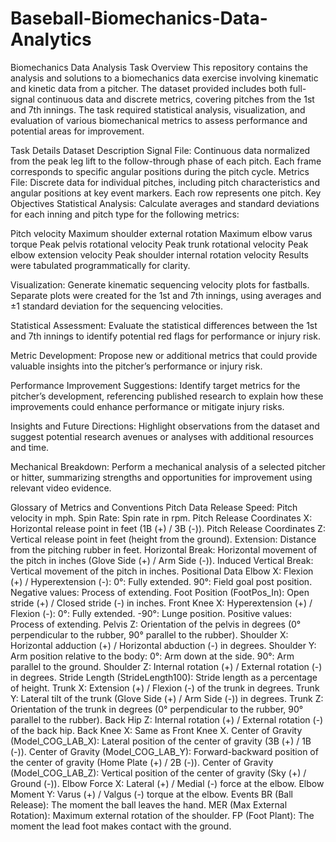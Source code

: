 # Baseball-Biomechanics-Data-Analytics

Biomechanics Data Analysis Task
Overview
This repository contains the analysis and solutions to a biomechanics data exercise involving kinematic and kinetic data from a pitcher. The dataset provided includes both full-signal continuous data and discrete metrics, covering pitches from the 1st and 7th innings. The task required statistical analysis, visualization, and evaluation of various biomechanical metrics to assess performance and potential areas for improvement.

Task Details
Dataset Description
Signal File: Continuous data normalized from the peak leg lift to the follow-through phase of each pitch. Each frame corresponds to specific angular positions during the pitch cycle.
Metrics File: Discrete data for individual pitches, including pitch characteristics and angular positions at key event markers. Each row represents one pitch.
Key Objectives
Statistical Analysis: Calculate averages and standard deviations for each inning and pitch type for the following metrics:

Pitch velocity
Maximum shoulder external rotation
Maximum elbow varus torque
Peak pelvis rotational velocity
Peak trunk rotational velocity
Peak elbow extension velocity
Peak shoulder internal rotation velocity
Results were tabulated programmatically for clarity.

Visualization: Generate kinematic sequencing velocity plots for fastballs. Separate plots were created for the 1st and 7th innings, using averages and ±1 standard deviation for the sequencing velocities.

Statistical Assessment: Evaluate the statistical differences between the 1st and 7th innings to identify potential red flags for performance or injury risk.

Metric Development: Propose new or additional metrics that could provide valuable insights into the pitcher’s performance or injury risk.

Performance Improvement Suggestions: Identify target metrics for the pitcher’s development, referencing published research to explain how these improvements could enhance performance or mitigate injury risks.

Insights and Future Directions: Highlight observations from the dataset and suggest potential research avenues or analyses with additional resources and time.

Mechanical Breakdown: Perform a mechanical analysis of a selected pitcher or hitter, summarizing strengths and opportunities for improvement using relevant video evidence.

Glossary of Metrics and Conventions
Pitch Data
Release Speed: Pitch velocity in mph.
Spin Rate: Spin rate in rpm.
Pitch Release Coordinates X: Horizontal release point in feet (1B (+) / 3B (-)).
Pitch Release Coordinates Z: Vertical release point in feet (height from the ground).
Extension: Distance from the pitching rubber in feet.
Horizontal Break: Horizontal movement of the pitch in inches (Glove Side (+) / Arm Side (-)).
Induced Vertical Break: Vertical movement of the pitch in inches.
Positional Data
Elbow X: Flexion (+) / Hyperextension (-):
0°: Fully extended.
90°: Field goal post position.
Negative values: Process of extending.
Foot Position (FootPos_In): Open stride (+) / Closed stride (-) in inches.
Front Knee X: Hyperextension (+) / Flexion (-):
0°: Fully extended.
-90°: Lunge position.
Positive values: Process of extending.
Pelvis Z: Orientation of the pelvis in degrees (0° perpendicular to the rubber, 90° parallel to the rubber).
Shoulder X: Horizontal adduction (+) / Horizontal abduction (-) in degrees.
Shoulder Y: Arm position relative to the body:
0°: Arm down at the side.
90°: Arm parallel to the ground.
Shoulder Z: Internal rotation (+) / External rotation (-) in degrees.
Stride Length (StrideLength100): Stride length as a percentage of height.
Trunk X: Extension (+) / Flexion (-) of the trunk in degrees.
Trunk Y: Lateral tilt of the trunk (Glove Side (+) / Arm Side (-)) in degrees.
Trunk Z: Orientation of the trunk in degrees (0° perpendicular to the rubber, 90° parallel to the rubber).
Back Hip Z: Internal rotation (+) / External rotation (-) of the back hip.
Back Knee X: Same as Front Knee X.
Center of Gravity (Model_COG_LAB_X): Lateral position of the center of gravity (3B (+) / 1B (-)).
Center of Gravity (Model_COG_LAB_Y): Forward-backward position of the center of gravity (Home Plate (+) / 2B (-)).
Center of Gravity (Model_COG_LAB_Z): Vertical position of the center of gravity (Sky (+) / Ground (-)).
Elbow Force X: Lateral (+) / Medial (-) force at the elbow.
Elbow Moment Y: Varus (+) / Valgus (-) torque at the elbow.
Events
BR (Ball Release): The moment the ball leaves the hand.
MER (Max External Rotation): Maximum external rotation of the shoulder.
FP (Foot Plant): The moment the lead foot makes contact with the ground.
